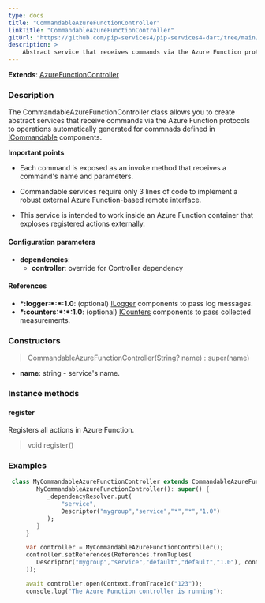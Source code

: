 ```yaml
---
type: docs
title: "CommandableAzureFunctionController"
linkTitle: "CommandableAzureFunctionController"
gitUrl: "https://github.com/pip-services4/pip-services4-dart/tree/main/pip-services4-azure-dart"
description: >
    Abstract service that receives commands via the Azure Function protocol to operations automatically generated for commands defined in [ICommandable](../../../rpc/commands/icommandable) components.
---
```


**Extends**: [AzureFunctionController](../azure_function_controller)

### Description
The CommandableAzureFunctionController class allows you to create abstract services that receive commands via the Azure Function protocols to operations automatically generated for commnads defined in [ICommandable](../../../rpc/commands/icommandable) components.

**Important points** 

- Each command is exposed as an invoke method that receives a command's name and parameters.

- Commandable services require only 3 lines of code to implement a robust external Azure Function-based remote interface.

- This service is intended to work inside an Azure Function container that exploses registered actions externally.

#### Configuration parameters
 
- **dependencies**:
    - **controller**: override for Controller dependency


#### References
- **\*:logger:\*:\*:1.0**: (optional) [ILogger](../../../observability/log/ilogger) components to pass log messages.
- **\*:counters:\*:\*:1.0**: (optional) [ICounters](../../../observability/count/icounters) components to pass collected measurements.

### Constructors

> CommandableAzureFunctionController(String? name) : super(name) 

- **name**: string - service's name.


### Instance methods

#### register
Registers all actions in Azure Function.
> void register()


### Examples

```dart
 class MyCommandableAzureFunctionController extends CommandableAzureFunctionController {
        MyCommandableAzureFunctionController(): super() {
           _dependencyResolver.put(
               "service",
               Descriptor("mygroup","service","*","*","1.0")
           );
        }
     }

     var controller = MyCommandableAzureFunctionController();
     controller.setReferences(References.fromTuples(
        Descriptor("mygroup","service","default","default","1.0"), controller
     ));

     await controller.open(Context.fromTraceId("123"));
     console.log("The Azure Function controller is running");
```
